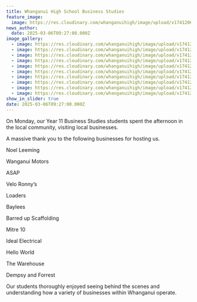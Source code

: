 ```yaml
---
title: Whanganui High School Business Studies
feature_image:
  image: https://res.cloudinary.com/whanganuihigh/image/upload/v1741206164/News/pic_5.jpg
news_author:
  date: 2025-03-06T09:27:00.000Z
image_gallery:
  - image: https://res.cloudinary.com/whanganuihigh/image/upload/v1741206167/News/pic1.jpg
  - image: https://res.cloudinary.com/whanganuihigh/image/upload/v1741206165/News/pic3.jpg
  - image: https://res.cloudinary.com/whanganuihigh/image/upload/v1741206165/News/pic_4.jpg
  - image: https://res.cloudinary.com/whanganuihigh/image/upload/v1741206165/News/pic_2.jpg
  - image: https://res.cloudinary.com/whanganuihigh/image/upload/v1741206162/News/pic_7.jpg
  - image: https://res.cloudinary.com/whanganuihigh/image/upload/v1741206162/News/pic_6.jpg
  - image: https://res.cloudinary.com/whanganuihigh/image/upload/v1741206159/News/pic_8.jpg
  - image: https://res.cloudinary.com/whanganuihigh/image/upload/v1741206159/News/pic_9.jpg
  - image: https://res.cloudinary.com/whanganuihigh/image/upload/v1741206159/News/pic_10.jpg
  - image: https://res.cloudinary.com/whanganuihigh/image/upload/v1741206159/News/pic_11.jpg
show_in_slider: true
date: 2025-03-06T09:27:00.000Z
---
```

On Monday, our Year 11 Business Studies students spent the afternoon in the local community, visiting local businesses. 

A massive thank you to the following businesses for hosting us. 

Noel Leeming

Wanganui Motors

ASAP

Velo Ronny’s

Loaders

Baylees

Barred up Scaffolding

Mitre 10

Ideal Electrical

Hello World

The Warehouse

Dempsy and Forrest

Our students thoroughly enjoyed seeing behind the scenes and understanding how a variety of businesses within Whanganui operate.

